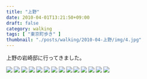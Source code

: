```yaml
---
title: "上野"
date: 2010-04-01T13:21:50+09:00
draft: false
category: walking
tags: [ "東京町歩き" ]
thumbnail: "./posts/walking/2010-04-上野/img/4.jpg"
---
```

上野の岩崎邸に行ってきました。  
<!--more-->
![](./img/1.jpg)
![](./img/2.jpg)
![](./img/3.jpg)
![](./img/4.jpg)
![](./img/5.jpg)
![](./img/6.jpg)
![](./img/7.jpg)
![](./img/8.jpg)
![](./img/9.jpg)
![](./img/10.jpg)
![](./img/11.jpg)
![](./img/12.jpg)
![](./img/13.jpg)
![](./img/14.jpg)